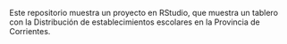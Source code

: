 Este repositorio muestra un proyecto en RStudio, que muestra un tablero con la Distribución de establecimientos escolares en la Provincia de Corrientes.
